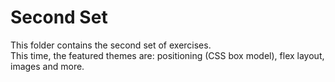 # Second Set
This folder contains the second set of exercises.
<br />
This time, the featured themes are: positioning (CSS box model), flex layout, images and more.
